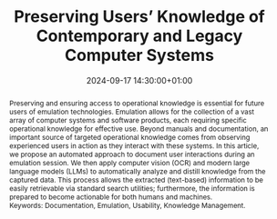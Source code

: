 ---
abstract: 'Preserving and ensuring access to operational knowledge is essential for
  future users of emulation technologies. Emulation allows for the collection of a
  vast array of computer systems and software products, each requiring specific operational
  knowledge for effective use. Beyond manuals and documentation, an important source
  of targeted operational knowledge comes from observing experienced users in action
  as they interact with these systems. In this article, we propose an automated approach
  to document user interactions during an emulation session. We then apply computer
  vision (OCR) and modern large language models (LLMs) to automatically analyze and
  distill knowledge from the captured data. This process allows the extracted (text-based)
  information to be easily retrievable via standard search utilities; furthermore,
  the information is prepared to become actionable for both humans and machines.


  Keywords: Documentation, Emulation, Usability, Knowledge Management.'
creators:
- klaus rechert
- ' Dragan Espenschied'
- ' Rafael Gieschke'
- ' Wendy Hagenmaier'
date: 2024-09-17 14:30:00+01:00
document_url: https://ipres2024.pubpub.org/pub/tc52q3z1/download/pdf
grand_parent: iPRES
institutions: []
keywords:
- approaches to preservation
- from document to data
landing_page_url: https://ipres2024.pubpub.org/pub/tc52q3z1/
language: eng
layout: publication
license: Creative Commons Attribution 4.0 (CC-BY-4.0)
notes_url: https://docs.google.com/document/d/1I9VZCGTj0te1FLxFE0Cg5lbmiXawWS-pvU13PTud-dY/edit#heading=h.aar4tupij1po
parent: iPRES 2024
publication_type: paper
size: null
slides_url: ''
source_name: iPRES
stream_url: https://www.archief.vlaanderen.be/archief/records/dossiers/5acb210228ce4315ae650812d056a482329eb83ed2dc42398a51505dc153be81/documents/b1911c5fa8cc4f6a896056eb7088ed030d5860e1edc148c78dae480a7f62bba0
title: Preserving Users’ Knowledge of Contemporary and Legacy Computer Systems
year: 2024
---